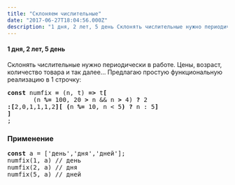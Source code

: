 ```yaml
---
title: "Склоняем числительные"
date: "2017-06-27T18:04:56.000Z"
description: "1 дня, 2 лет, 5 день Склонять числительные нужно периодически в работе. Цены, возраст, количество товара и так далее… Предлагаю "
---
```


<h4>1 дня, 2 лет, 5 день</h4>
<p>Склонять числительные нужно периодически в работе. Цены, возраст, количество товара и так далее… Предлагаю простую функциональную реализацию в 1 строчку:</p>
<pre><strong>const</strong> numfix <strong>=</strong> (n, t) <strong>=&gt;</strong> t<strong>[</strong><br>       (n <strong>%=</strong> 100, 20 <strong>&gt;</strong> n &amp;&amp; n <strong>&gt;</strong> 4) <strong>?</strong> 2<br><strong>:[</strong>2,0,1,1,1,2<strong>][</strong> <strong>(</strong>n <strong>%=</strong> 10, n &lt; 5<strong>)</strong> <strong>?</strong> n : 5<strong>]</strong><br><strong>]</strong><br>;</pre>
<h3>Применение</h3>
<pre><strong>const</strong> a = ['день','дня','дней'];<br>numfix(1, a) // день<br>numfix(2, a) // дня<br>numfix(5, a) // дней</pre>


